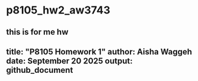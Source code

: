 # p8105_hw2_aw3743

this is for me hw
---
title: "P8105 Homework 1"
author: Aisha Waggeh
date: September 20 2025
output: github_document
---
